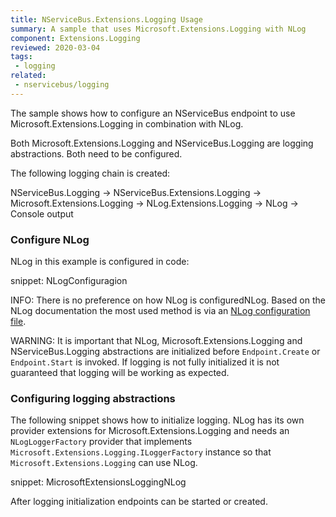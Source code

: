 ```yaml
---
title: NServiceBus.Extensions.Logging Usage
summary: A sample that uses Microsoft.Extensions.Logging with NLog
component: Extensions.Logging
reviewed: 2020-03-04
tags:
 - logging
related:
 - nservicebus/logging
---
```


The sample shows how to configure an NServiceBus endpoint to use Microsoft.Extensions.Logging in combination with NLog.

Both Microsoft.Extensions.Logging and NServiceBus.Logging are logging abstractions. Both need to be configured.

The following logging chain is created:


   NServiceBus.Logging
   -> NServiceBus.Extensions.Logging
     -> Microsoft.Extensions.Logging
       -> NLog.Extensions.Logging
         -> NLog
           -> Console output


### Configure NLog

NLog in this example is configured in code:

snippet: NLogConfiguragion

INFO: There is no preference on how NLog is configuredNLog. Based on the NLog documentation the most used method is via an [NLog configuration file](https://github.com/nlog/nlog/wiki/Configuration-file#configuration).

WARNING: It is important that NLog, Microsoft.Extensions.Logging and NServiceBus.Logging abstractions are initialized before `Endpoint.Create` or `Endpoint.Start` is invoked. If logging is not fully initialized it is not guaranteed that logging will be working as expected.

### Configuring logging abstractions

The following snippet shows how to initialize logging. NLog has its own provider extensions for Microsoft.Extensions.Logging and needs an `NLogLoggerFactory` provider that implements `Microsoft.Extensions.Logging.ILoggerFactory` instance so that `Microsoft.Extensions.Logging` can use NLog.

snippet: MicrosoftExtensionsLoggingNLog

After logging initialization endpoints can be started or created.